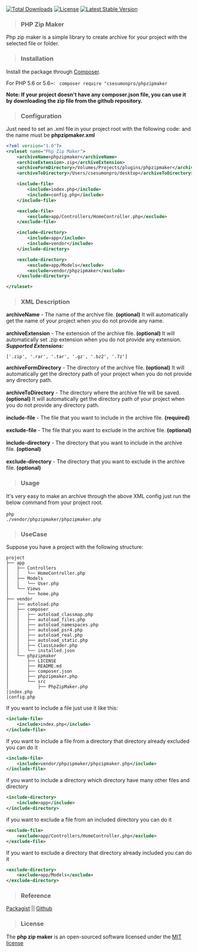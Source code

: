 
[![Total Downloads](https://poser.pugx.org/csesumonpro/phpzipmaker/downloads)](https://packagist.org/packages/csesumonpro/phpzipmaker)
[![License](https://poser.pugx.org/csesumonpro/phpzipmaker/license)](https://packagist.org/packages/csesumonpro/phpzipmaker)
[![Latest Stable Version](https://poser.pugx.org/csesumonpro/phpzipmaker/v/stable)](https://packagist.org/packages/csesumonpro/phpzipmaker)

>### PHP Zip Maker
Php zip maker is a simple library to create archive for your project with the selected file or folder.
>### Installation

Install the package through [Composer](http://getcomposer.org/).

For PHP 5.6 or 5.6~:
<code> composer require "csesumonpro/phpzipmaker </code>

**Note: If your project doesn't have any composer.json file, you can use it by downloading the zip file from the github repository.**

>### Configuration
Just need to set an .xml file in your project root with the following code:
and the name must be **phpzipmaker.xml**

```xml
<?xml version="1.0"?>
<ruleset name="Php Zip Maker">
    <archiveName>phpzipmaker</archiveName>
    <archiveExtension>.zip</archiveExtension>
    <archiveFormDirectory>/Volumes/Projects/plugins/phpzipmaker</archiveFormDirectory>
    <archiveToDirectory>/Users/csesumonpro/desktop</archiveToDirectory>

    <include-file>
        <include>index.php</include>
        <include>config.php</include>
    </include-file>

    <exclude-file>
        <exclude>app/Controllers/HomeController.php</exclude>
    </exclude-file>

    <include-directory>
        <include>app</include>
        <include>vendor</include>
    </include-directory>

    <exclude-directory>
        <exclude>app/Models</exclude>
        <exclude>vendor/phpzipmaker</exclude>
    </exclude-directory>

</ruleset>
```
>### XML Description
**archiveName** - The name of the archive file. **(optional)** It will automatically get the name of your project when you do not provide any name.<br/><br/>
**archiveExtension** - The extension of the archive file. **(optional)** It will automatically set .zip extension when you do not provide any extension. <br/>
***Supported Extensions:***
```
['.zip', '.rar', '.tar', '.gz', '.bz2', '.7z']
```
**archiveFormDirectory** - The directory of the archive file. **(optional)** It will automatically get the directory path of your project when you do not provide any directory path.<br/><br/>
**archiveToDirectory** - The directory where the archive file will be saved. **(optional)** It will automatically get the directory path of your project when you do not provide any directory path.<br/><br/>
**include-file** - The file that you want to include in the archive file. **(required)**<br/><br/>
**exclude-file** - The file that you want to exclude in the archive file. **(optional)**<br/><br/>
**include-directory** - The directory that you want to include in the archive file. **(optional)**<br/><br/>
**exclude-directory** - The directory that you want to exclude in the archive file. **(optional)**<br/>

>### Usage
It's very easy to make an archive through the above XML config just run the below command from your project root. <br/><br/>
<code>php ./vendor/phpzipmaker/phpzipmaker.php</code>

>### UseCase
Suppose you have a project with the following structure:
```
project
├── app
│   ├── Controllers
│   │   └── HomeController.php
│   ├── Models
│   │   └── User.php
│   └── Views
│       └── home.php
├── vendor
│   ├── autoload.php
│   ├── composer
│   │   ├── autoload_classmap.php
│   │   ├── autoload_files.php
│   │   ├── autoload_namespaces.php
│   │   ├── autoload_psr4.php
│   │   ├── autoload_real.php
│   │   ├── autoload_static.php
│   │   ├── ClassLoader.php
│   │   └── installed.json
│   └── phpzipmaker
│       ├── LICENSE
│       ├── README.md
│       ├── composer.json
│       ├── phpzipmaker.php
│       └── src
│           ├── PhpZipMaker.php
|index.php
|config.php

```
If you want to include a file just use it like this:
```xml
<include-file>
    <include>index.php</include>
</include-file>
```
If you want to include a file from a directory that directory already excluded you can do it
```xml
<include-file>
    <include>vendor/phpzipmaker/phpzipmaker.php</include>
</include-file>
```
if you want to include a directory which directory have many other files and directory
```xml
<include-directory>
    <include>app</include>
</include-directory>
```
if you want to exclude a file from an included directory you can do it

```xml 
<exclude-file>
    <exclude>app/Controllers/HomeController.php</exclude>
</exclude-file>
```
If you want to exclude a directory that directory already included you can do it
```xml
<exclude-directory>
    <exclude>app/Models</exclude>
</exclude-directory>
```



>### Reference

[Packagist](https://packagist.org/packages/csesumonpro/phpzipmaker) || 
[Github](https://packagist.org/packages/csesumonpro/phpzipmaker)

>### License

The **php zip maker** is an open-sourced software licensed under the [MIT license](http://opensource.org/licenses/MIT)
